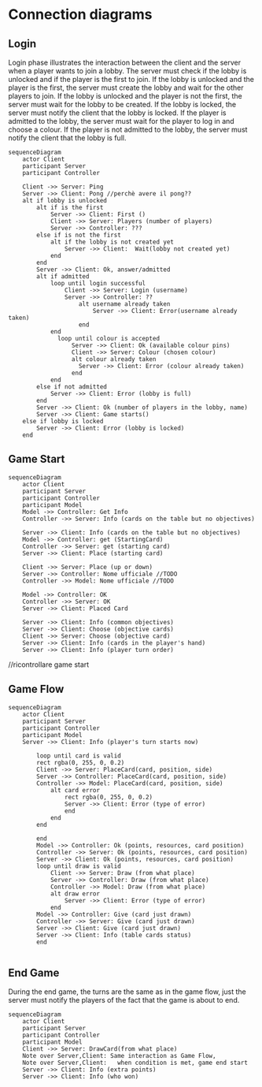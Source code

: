 # Connection diagrams

## Login
Login phase illustrates the interaction between the client and the server when a player wants to join a lobby. The server must check if the lobby is unlocked and if the player is the first to join. If the lobby is unlocked and the player is the first, the server must create the lobby and wait for the other players to join. If the lobby is unlocked and the player is not the first, the server must wait for the lobby to be created. If the lobby is locked, the server must notify the client that the lobby is locked. If the player is admitted to the lobby, the server must wait for the player to log in and choose a colour. If the player is not admitted to the lobby, the server must notify the client that the lobby is full.
```mermaid
sequenceDiagram
    actor Client
    participant Server
    participant Controller

    Client ->> Server: Ping
    Server ->> Client: Pong //perchè avere il pong??
    alt if lobby is unlocked
        alt if is the first
            Server ->> Client: First ()
            Client ->> Server: Players (number of players)
            Server ->> Controller: ???
        else if is not the first
            alt if the lobby is not created yet
                Server ->> Client:  Wait(lobby not created yet) 
            end   
        end
        Server ->> Client: Ok, answer/admitted
        alt if admitted
            loop until login successful
                Client ->> Server: Login (username)
                Server ->> Controller: ??
                    alt username already taken
                        Server ->> Client: Error(username already taken)
                    end
            end
              loop until colour is accepted
                  Server ->> Client: Ok (available colour pins)
                  Client ->> Server: Colour (chosen colour)
                  alt colour already taken
                    Server ->> Client: Error (colour already taken) 
                  end
            end
        else if not admitted
            Server ->> Client: Error (lobby is full)
        end
        Server ->> Client: Ok (number of players in the lobby, name)
        Server ->> Client: Game starts()
    else if lobby is locked
        Server ->> Client: Error (lobby is locked)
    end

```

## Game Start

```mermaid
sequenceDiagram
    actor Client
    participant Server
    participant Controller
    participant Model
    Model ->> Controller: Get Info
    Controller ->> Server: Info (cards on the table but no objectives)
    
    Server ->> Client: Info (cards on the table but no objectives)
    Model ->> Controller: get (StartingCard)
    Controller ->> Server: get (starting card)
    Server ->> Client: Place (starting card)
    
    Client ->> Server: Place (up or down)
    Server ->> Controller: Nome ufficiale //TODO
    Controller ->> Model: Nome ufficiale //TODO
    
    Model ->> Controller: OK
    Controller ->> Server: OK
    Server ->> Client: Placed Card
    
    Server ->> Client: Info (common objectives)
    Server ->> Client: Choose (objective cards)
    Client ->> Server: Choose (objective card)
    Server ->> Client: Info (cards in the player's hand)
    Server ->> Client: Info (player turn order)
```
//ricontrollare game start

## Game Flow

```mermaid
sequenceDiagram
    actor Client
    participant Server
    participant Controller
    participant Model
    Server ->> Client: Info (player's turn starts now)
   
        loop until card is valid
        rect rgba(0, 255, 0, 0.2)
        Client ->> Server: PlaceCard(card, position, side)
        Server ->> Controller: PlaceCard(card, position, side)
        Controller ->> Model: PlaceCard(card, position, side)
            alt card error
                rect rgba(0, 255, 0, 0.2)
                Server ->> Client: Error (type of error)
                end 
            end
        end
        
        end
        Model ->> Controller: Ok (points, resources, card position)
        Controller ->> Server: Ok (points, resources, card position)
        Server ->> Client: Ok (points, resources, card position)
        loop until draw is valid 
            Client ->> Server: Draw (from what place)
            Server ->> Controller: Draw (from what place)
            Controller ->> Model: Draw (from what place)
            alt draw error
                Server ->> Client: Error (type of error)
            end
        Model ->> Controller: Give (card just drawn)
        Controller ->> Server: Give (card just drawn)
        Server ->> Client: Give (card just drawn)
        Server ->> Client: Info (table cards status)
        end
     
```

## End Game

During the end game, the turns are the same as in the game flow, just the server must notify the players of the fact that the game is about to end.

```mermaid
sequenceDiagram
    actor Client
    participant Server
    participant Controller
    participant Model
    Client ->> Server: DrawCard(from what place)
    Note over Server,Client: Same interaction as Game Flow,
    Note over Server,Client:   when condition is met, game end start
    Server ->> Client: Info (extra points)
    Server ->> Client: Info (who won)
```
